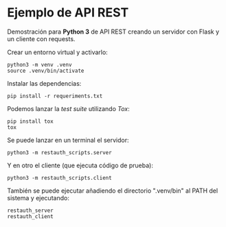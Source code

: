 # Ejemplo de API REST

Demostración para **Python 3** de API REST creando un servidor con Flask y un cliente con requests.

Crear un entorno virtual y activarlo:
```shell
python3 -m venv .venv
source .venv/bin/activate
```

Instalar las dependencias:
```shell
pip install -r requeriments.txt
```

Podemos lanzar la *test suite* utilizando *Tox*:
```shell
pip install tox
tox
```

Se puede lanzar en un terminal el servidor:
```shell
python3 -m restauth_scripts.server
```

Y en otro el cliente (que ejecuta código de prueba):
```shell
python3 -m restauth_scripts.client
```
También se puede ejecutar añadiendo el directorio ".venv/bin" al PATH del sistema y ejecutando:
```shell
restauth_server
restauth_client
```
